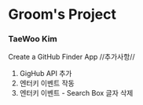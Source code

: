 # Groom's Project
### TaeWoo Kim
Create a GitHub Finder App
//추가사항//
1. GigHub API 추가
2. 엔터키 이벤트 작동
3. 엔터키 이벤트 - Search Box 글자 삭제
